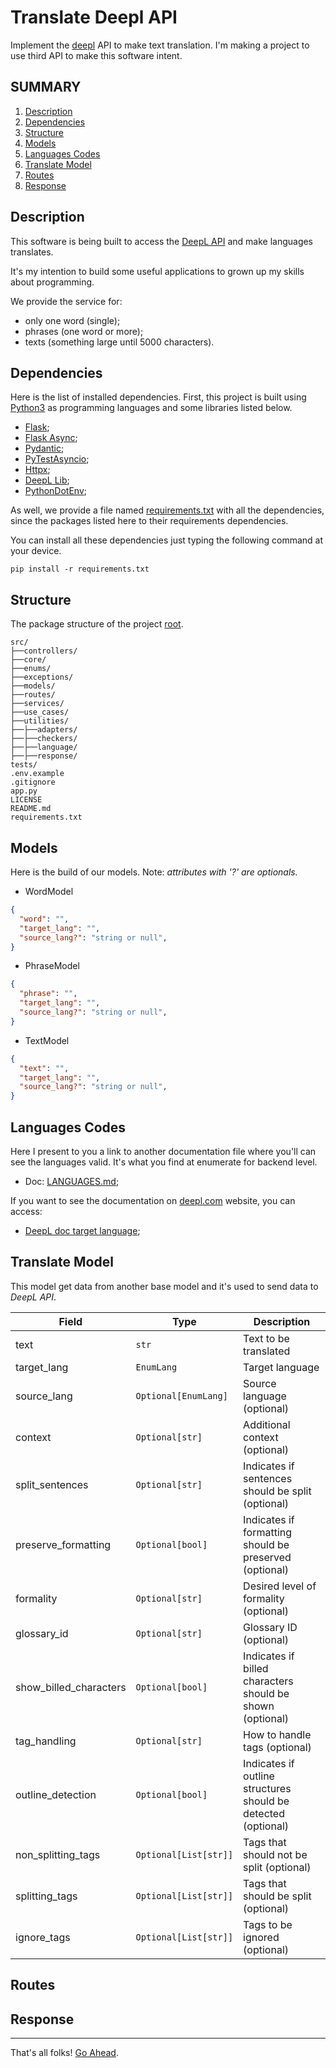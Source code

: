 # Translate Deepl API
Implement the [deepl](https://deepl.com) API to make text translation. I'm making a project to use third API to make this software intent.

## SUMMARY
1. [Description](#description)
2. [Dependencies](#dependencies)
3. [Structure](#structure)
4. [Models](#models)
5. [Languages Codes](#languages-codes)
6. [Translate Model](#translate-model)
7. [Routes](#routes)
8. [Response](#response)

## Description
This software is being built to access the [DeepL API](https://developers.deepl.com/docs/) and make languages translates.

It's my intention to build some useful applications to grown up my skills about programming.

We provide the service for:
* only one word (single);
* phrases (one word or more);
* texts (something large until 5000 characters).

## Dependencies
Here is the list of installed dependencies. First, this project is built using [Python3](https://docs.python.org/3) as programming languages and some libraries listed below.

* [Flask](https://flask.palletsprojects.com/en/3.0.x/);
* [Flask Async](https://flask.palletsprojects.com/en/stable/async-await/);
* [Pydantic](https://docs.pydantic.dev/latest/);
* [PyTestAsyncio](https://docs.pytest.org/en/stable/);
* [Httpx](https://www.python-httpx.org/);
* [DeepL Lib](https://github.com/DeepLcom/deepl-python);
* [PythonDotEnv](https://github.com/theskumar/python-dotenv);

As well, we provide a file named [requirements.txt](./requirements.txt) with all the dependencies, since the packages listed here to their requirements dependencies.

You can install all these dependencies just typing the following command at your device.

```commandline
pip install -r requirements.txt
```

## Structure
The package structure of the project [root](/).

```text
src/
├──controllers/
├──core/
├──enums/
├──exceptions/
├──models/
├──routes/
├──services/
├──use_cases/
├──utilities/
├──├──adapters/
├──├──checkers/
├──├──language/
├──├──response/
tests/
.env.example
.gitignore
app.py
LICENSE
README.md
requirements.txt
```

## Models
Here is the build of our models. Note: *attributes with '?' are optionals.*

* WordModel

```json
{
  "word": "",
  "target_lang": "",
  "source_lang?": "string or null",
}
```

* PhraseModel

```json
{
  "phrase": "",
  "target_lang": "",
  "source_lang?": "string or null",
}
```

* TextModel

```json
{
  "text": "",
  "target_lang": "",
  "source_lang?": "string or null",
}
```

## Languages Codes
Here I present to you a link to another documentation file where you'll can see the languages valid. It's what you find at enumerate for backend level.
* Doc: [LANGUAGES.md](./LANGUAGES.md);

If you want to see the documentation on [deepl.com](https://deepl.com) website, you can access:
* [DeepL doc target language](https://developers.deepl.com/docs/resources/supported-languages#target-languages);

## Translate Model
This model get data from another base model and it's used to send data to *DeepL API*.

| Field                  | Type                     | Description                                   |
|------------------------|--------------------------|-----------------------------------------------|
| text                   | `str`                    | Text to be translated                         |
| target_lang            | `EnumLang`              | Target language                               |
| source_lang            | `Optional[EnumLang]`    | Source language (optional)                    |
| context                | `Optional[str]`         | Additional context (optional)                 |
| split_sentences        | `Optional[str]`         | Indicates if sentences should be split (optional)|
| preserve_formatting     | `Optional[bool]`        | Indicates if formatting should be preserved (optional)|
| formality              | `Optional[str]`         | Desired level of formality (optional)        |
| glossary_id            | `Optional[str]`         | Glossary ID (optional)                        |
| show_billed_characters | `Optional[bool]`        | Indicates if billed characters should be shown (optional)|
| tag_handling           | `Optional[str]`         | How to handle tags (optional)                |
| outline_detection      | `Optional[bool]`        | Indicates if outline structures should be detected (optional)|
| non_splitting_tags     | `Optional[List[str]]`    | Tags that should not be split (optional)     |
| splitting_tags         | `Optional[List[str]]`    | Tags that should be split (optional)         |
| ignore_tags            | `Optional[List[str]]`    | Tags to be ignored (optional)                |

## Routes
## Response

---
That's all folks!
[Go Ahead](#translate-deepl-api).
